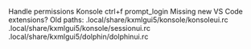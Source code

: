 Handle permissions
Konsole ctrl+f
prompt_login
Missing new VS Code extensions?
Old paths:
	.local/share/kxmlgui5/konsole/konsoleui.rc
	.local/share/kxmlgui5/konsole/sessionui.rc
	.local/share/kxmlgui5/dolphin/dolphinui.rc